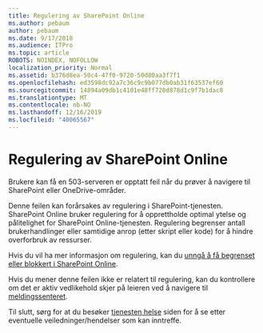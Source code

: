 ```yaml
---
title: Regulering av SharePoint Online
ms.author: pebaum
author: pebaum
ms.date: 9/17/2018
ms.audience: ITPro
ms.topic: article
ROBOTS: NOINDEX, NOFOLLOW
localization_priority: Normal
ms.assetid: b376d8ea-50c4-47f0-9720-50d80aa3f7f1
ms.openlocfilehash: ed3598dc92a7c36c9c9b077db0ab31f63537ef60
ms.sourcegitcommit: 14894a09db1c4101e48ff720d878d1c9f7b1dac8
ms.translationtype: MT
ms.contentlocale: nb-NO
ms.lasthandoff: 12/16/2019
ms.locfileid: "40065567"
---
```

# <a name="sharepoint-online-throttling"></a>Regulering av SharePoint Online

Brukere kan få en 503-serveren er opptatt feil når du prøver å navigere til SharePoint eller OneDrive-områder. 

Denne feilen kan forårsakes av regulering i SharePoint-tjenesten. SharePoint Online bruker regulering for å opprettholde optimal ytelse og pålitelighet for SharePoint Online-tjenesten. Regulering begrenser antall brukerhandlinger eller samtidige anrop (etter skript eller kode) for å hindre overforbruk av ressurser. 

Hvis du vil ha mer informasjon om regulering, kan du [unngå å få begrenset eller blokkert i SharePoint Online](https://docs.microsoft.com/sharepoint/dev/general-development/how-to-avoid-getting-throttled-or-blocked-in-sharepoint-online).

Hvis du mener denne feilen ikke er relatert til regulering, kan du kontrollere om det er aktiv vedlikehold skjer på leieren ved å navigere til [meldingssenteret](https://portal.office.com/adminportal/home#/MessageCenter).

 Til slutt, sørg for at du besøker [tjenesten helse](https://portal.office.com/adminportal/home#/servicehealth) siden for å se etter eventuelle veiledninger/hendelser som kan inntreffe.

